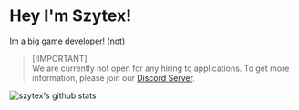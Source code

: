 # Hey I'm Szytex!
Im a big game developer! (not)

> [!IMPORTANT]\
> We are currently not open for any hiring to applications.
> To get more information, please join our [Discord Server](https:://discord.com/invite/J8HqrRPpYV).

![szytex's github stats](https://github-readme-stats.vercel.app/api?username=szytex&show_icons=true&theme=dracula)
